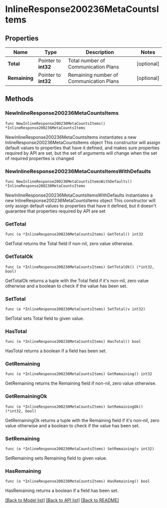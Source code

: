 # InlineResponse200236MetaCountsItems

## Properties

Name | Type | Description | Notes
------------ | ------------- | ------------- | -------------
**Total** | Pointer to **int32** | Total number of Communication Plans | [optional] 
**Remaining** | Pointer to **int32** | Remaining number of Communication Plans | [optional] 

## Methods

### NewInlineResponse200236MetaCountsItems

`func NewInlineResponse200236MetaCountsItems() *InlineResponse200236MetaCountsItems`

NewInlineResponse200236MetaCountsItems instantiates a new InlineResponse200236MetaCountsItems object
This constructor will assign default values to properties that have it defined,
and makes sure properties required by API are set, but the set of arguments
will change when the set of required properties is changed

### NewInlineResponse200236MetaCountsItemsWithDefaults

`func NewInlineResponse200236MetaCountsItemsWithDefaults() *InlineResponse200236MetaCountsItems`

NewInlineResponse200236MetaCountsItemsWithDefaults instantiates a new InlineResponse200236MetaCountsItems object
This constructor will only assign default values to properties that have it defined,
but it doesn't guarantee that properties required by API are set

### GetTotal

`func (o *InlineResponse200236MetaCountsItems) GetTotal() int32`

GetTotal returns the Total field if non-nil, zero value otherwise.

### GetTotalOk

`func (o *InlineResponse200236MetaCountsItems) GetTotalOk() (*int32, bool)`

GetTotalOk returns a tuple with the Total field if it's non-nil, zero value otherwise
and a boolean to check if the value has been set.

### SetTotal

`func (o *InlineResponse200236MetaCountsItems) SetTotal(v int32)`

SetTotal sets Total field to given value.

### HasTotal

`func (o *InlineResponse200236MetaCountsItems) HasTotal() bool`

HasTotal returns a boolean if a field has been set.

### GetRemaining

`func (o *InlineResponse200236MetaCountsItems) GetRemaining() int32`

GetRemaining returns the Remaining field if non-nil, zero value otherwise.

### GetRemainingOk

`func (o *InlineResponse200236MetaCountsItems) GetRemainingOk() (*int32, bool)`

GetRemainingOk returns a tuple with the Remaining field if it's non-nil, zero value otherwise
and a boolean to check if the value has been set.

### SetRemaining

`func (o *InlineResponse200236MetaCountsItems) SetRemaining(v int32)`

SetRemaining sets Remaining field to given value.

### HasRemaining

`func (o *InlineResponse200236MetaCountsItems) HasRemaining() bool`

HasRemaining returns a boolean if a field has been set.


[[Back to Model list]](../README.md#documentation-for-models) [[Back to API list]](../README.md#documentation-for-api-endpoints) [[Back to README]](../README.md)


